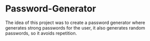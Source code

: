 # Password-Generator
The idea of this project was to create a password generator where generates strong passwords for the user, it also generates random passwords, so it avoids repetition.

